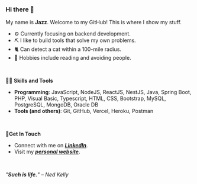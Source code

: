 ### Hi there 👋 
My name is **Jazz**. Welcome to my GitHub! This is where I show my stuff.

- ⚙️ Currently focusing on backend development.
- ⛏️ I like to build tools that solve my own problems.
- 🐈 Can detect a cat within a 100-mile radius.
- 🙂 Hobbies include reading and avoiding people.

<br>

👩‍💻 **Skills and Tools** 
- **Programming**: JavaScript, NodeJS, ReactJS, NestJS, Java, Spring Boot, PHP, Visual Basic, Typescript, HTML, CSS, Bootstrap, MySQL, PostgreSQL, MongoDB, Oracle DB
- **Tools (and others)**: Git, GitHub, Vercel, Heroku, Postman

<br>

🔗**Get In Touch** 
- Connect with me on ***[LinkedIn](https://www.linkedin.com/in/jazellecruz/)***. 
- Visit my ***[personal website](https://jazzcruz.vercel.app/)***. 

<br>

*"**Such is life.**"  – Ned Kelly*
